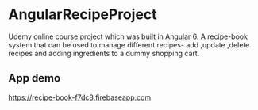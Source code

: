 # AngularRecipeProject
Udemy online course project which was built in Angular 6.
A recipe-book system that can be used to manage different recipes- add ,update ,delete recipes and adding ingredients to a dummy shopping cart.

## App demo
https://recipe-book-f7dc8.firebaseapp.com


